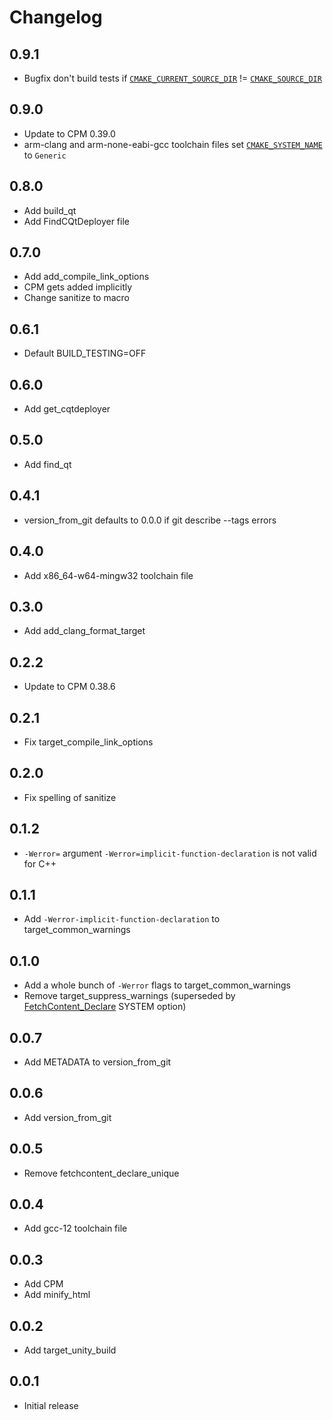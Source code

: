 # Changelog

## 0.9.1
- Bugfix don't build tests if [`CMAKE_CURRENT_SOURCE_DIR`](https://cmake.org/cmake/help/latest/variable/CMAKE_CURRENT_SOURCE_DIR.html) != [`CMAKE_SOURCE_DIR`](https://cmake.org/cmake/help/latest/variable/CMAKE_SOURCE_DIR.html)

## 0.9.0
- Update to CPM 0.39.0
- arm-clang and arm-none-eabi-gcc toolchain files set [`CMAKE_SYSTEM_NAME`](https://cmake.org/cmake/help/latest/variable/CMAKE_SYSTEM_NAME.html) to `Generic`

## 0.8.0
- Add build_qt
- Add FindCQtDeployer file

## 0.7.0
- Add add_compile_link_options
- CPM gets added implicitly
- Change sanitize to macro

## 0.6.1
- Default BUILD_TESTING=OFF

## 0.6.0
- Add get_cqtdeployer

## 0.5.0
- Add find_qt

## 0.4.1
- version_from_git defaults to 0.0.0 if git describe --tags errors 

## 0.4.0
- Add x86_64-w64-mingw32 toolchain file

## 0.3.0
- Add add_clang_format_target

## 0.2.2
- Update to CPM 0.38.6

## 0.2.1
- Fix target_compile_link_options

## 0.2.0
- Fix spelling of sanitize

## 0.1.2
- `-Werror=` argument `-Werror=implicit-function-declaration` is not valid for C++

## 0.1.1
- Add `-Werror-implicit-function-declaration` to target_common_warnings

## 0.1.0
- Add a whole bunch of `-Werror` flags to target_common_warnings
- Remove target_suppress_warnings (superseded by [FetchContent_Declare](https://cmake.org/cmake/help/latest/module/FetchContent.html) SYSTEM option)

## 0.0.7
- Add METADATA to version_from_git

## 0.0.6
- Add version_from_git

## 0.0.5
- Remove fetchcontent_declare_unique

## 0.0.4
- Add gcc-12 toolchain file

## 0.0.3
- Add CPM
- Add minify_html

## 0.0.2
- Add target_unity_build

## 0.0.1
- Initial release